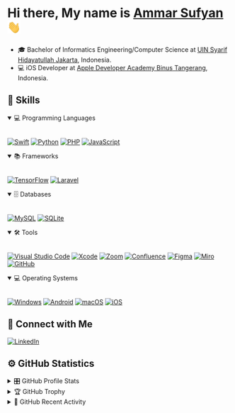 # Hi there, My name is [Ammar Sufyan](https://ammarsufyan.github.io) <img src="https://github.com/ABSphreak/ABSphreak/blob/master/gifs/Hi.gif" width="30px" height="30px">

- 🎓 Bachelor of Informatics Engineering/Computer Science at [UIN Syarif Hidayatullah Jakarta](https://www.uinjkt.ac.id/), Indonesia. 
- 💻 iOS Developer at [Apple Developer Academy Binus Tangerang](https://developeracademy.apps.binus.ac.id/), Indonesia.

## 📝 Skills

<details open>
  <summary>💻 Programming Languages</summary>
  <br>
  
  [![Swift](https://img.shields.io/badge/Swift-F54A2A?logo=swift&logoColor=white)](#)
  [![Python](https://img.shields.io/badge/Python-3776AB?logo=python&logoColor=fff)](#)
  [![PHP](https://img.shields.io/badge/php-%23777BB4.svg?&logo=php&logoColor=white)](#)
  [![JavaScript](https://img.shields.io/badge/JavaScript-F7DF1E?logo=javascript&logoColor=000)](#)
</details>

<details open>
  <summary>📚 Frameworks</summary>
  <br>

  [![TensorFlow](https://img.shields.io/badge/TensorFlow-ff8f00?logo=tensorflow&logoColor=white)](#)
  [![Laravel](https://img.shields.io/badge/Laravel-%23FF2D20.svg?logo=laravel&logoColor=white)](#)
</details>

<details open>
  <summary>🗄️ Databases</summary>
  <br>
  
  [![MySQL](https://img.shields.io/badge/MySQL-4479A1?logo=mysql&logoColor=fff)](#)
  [![SQLite](https://img.shields.io/badge/SQLite-%2307405e.svg?logo=sqlite&logoColor=white)](#)
</details>

<details open>
  <summary>🛠 Tools</summary>
  <br>
  
  [![Visual Studio Code](https://custom-icon-badges.demolab.com/badge/Visual%20Studio%20Code-0078d7.svg?logo=vsc&logoColor=white)](#)
  [![Xcode](https://img.shields.io/badge/Xcode-007ACC?logo=Xcode&logoColor=white)](#)
  [![Zoom](https://img.shields.io/badge/Zoom-2D8CFF?logo=zoom&logoColor=white)](#)
  [![Confluence](https://img.shields.io/badge/Confluence-172B4D?logo=confluence&logoColor=fff)](#)
  [![Figma](https://img.shields.io/badge/Figma-F24E1E?logo=figma&logoColor=white)](#)
  [![Miro](https://img.shields.io/badge/Miro-050038?logo=miro&logoColor=fff)](#)
  [![GitHub](https://img.shields.io/badge/GitHub-%23121011.svg?logo=github&logoColor=white)](#)
</details>

<details open>
  <summary>💻 Operating Systems</summary>
  <br>
  
  [![Windows](https://custom-icon-badges.demolab.com/badge/Windows-0078D6?logo=windows11&logoColor=white)](#)
  [![Android](https://img.shields.io/badge/Android-3DDC84?logo=android&logoColor=white)](#)
  [![macOS](https://img.shields.io/badge/macOS-000000?logo=apple&logoColor=F0F0F0)](#)
  [![iOS](https://img.shields.io/badge/iOS-000000?&logo=apple&logoColor=white)](#)
</details>

## 🧷 Connect with Me
<p align="left">
  <a href="https://www.linkedin.com/in/ammarsufyan/">
    <img src="https://custom-icon-badges.demolab.com/badge/LinkedIn-0A66C2?logo=linkedin-white&logoColor=fff" alt="LinkedIn">
  </a>
</p>

## ⚙️ GitHub Statistics
<details>
  <summary>🎛️ GitHub Profile Stats</summary>
  <br>
  
  [![wakatime](https://wakatime.com/badge/user/2eee44f5-c422-430b-9d69-1cd790f56c8a.svg)](https://wakatime.com/@2eee44f5-c422-430b-9d69-1cd790f56c8a)
  
  ![Top Langs](https://github-readme-stats.vercel.app/api/top-langs/?username=ammarsufyan&layout=compact&theme=radical)
  
  ![ammarsufyan GitHub stats](https://github-readme-stats.vercel.app/api?username=ammarsufyan&show_icons=true&theme=radical)
</details>

<details>
  <summary>🏆 GitHub Trophy</summary>
  <br>
  
  <img width="99.5%" src="https://github-profile-trophy.vercel.app/?username=ammarsufyan&theme=algolia&no-frame=true&column=-1&margin-w=5&margin-h=5" alt="GitHub Trophy" />
</details>  

<details>
  <summary>🚀 GitHub Recent Activity</summary>
  <br>
  
  <!--RECENT_ACTIVITY:start-->
1. ⭐ Starred [pilotmoon/Scroll-Reverser](https://github.com/pilotmoon/Scroll-Reverser)<br>
2. ⬆️ Pushed 1 commit(s) to [ammarsufyan/ammarsufyan](https://github.com/ammarsufyan/ammarsufyan)<br>
3. 💪 Opened PR [#193](https://github.com/inttter/md-badges/pull/193) in [inttter/md-badges](https://github.com/inttter/md-badges)<br>
4. ⬆️ Pushed 1 commit(s) to [ammarsufyan/md-badges](https://github.com/ammarsufyan/md-badges)<br>
5. 🔱 Forked [ammarsufyan/md-badges](https://github.com/ammarsufyan/md-badges) from [inttter/md-badges](https://github.com/inttter/md-badges)<br>
6. ⭐ Starred [serhii-londar/open-source-mac-os-apps](https://github.com/serhii-londar/open-source-mac-os-apps)<br>
7. ⭐ Starred [dkhamsing/open-source-ios-apps](https://github.com/dkhamsing/open-source-ios-apps)<br>
8. ⭐ Starred [vsouza/awesome-ios](https://github.com/vsouza/awesome-ios)<br>
9. ⭐ Starred [tiimgreen/github-cheat-sheet](https://github.com/tiimgreen/github-cheat-sheet)<br>
10. ⭐ Starred [jaywcjlove/awesome-mac](https://github.com/jaywcjlove/awesome-mac)<br>
  <!--RECENT_ACTIVITY:end-->
  
  <!--RECENT_ACTIVITY:last_update-->
Last Updated: Saturday, April 5th, 2025, 12:53:24 AM
  <!--RECENT_ACTIVITY:last_update_end-->
</details>

